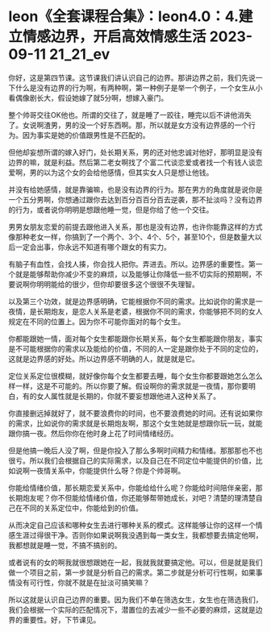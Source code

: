 # leon《全套课程合集》：leon4.0：4.建立情感边界，开启高效情感生活 2023-09-11 21_21_ev

你好，这是第四节课。这节课我们讲认识自己的边界。那讲边界之前，我们先说一下什么是没有边界的行为啊，有两种啊，第一种例子是举一个例子，一个女生从小看偶像剧长大，假设她嫁了就5分啊，想嫁入豪门。

整个帅哥交往OK他也。所谓的交往了，就是睡了一跤往，睡完以后不讲他消失了。女说啊渣男，男的没一个好东西啊。那，所以就是女方没有边界感的一个行为。因为事实是她的价值跟男性是不匹配的。

但他却妄想所谓的嫁入好门，处长期关系，男的还对他忠诚对他好，那明显是没有边界的嘛，就是利益。然后第二老女啊找了个富二代谈恋爱或者找一个有钱人谈恋爱啊，男的以为这个女的会给他感情，但其实女人只是想让他钱。

并没有给她感情，就是靠骗嘛，也是没有边界的行为。那在男方的角度就是说你是一个五分男啊，你想通过跟你去达到百分百百分百去逆袭，那不扯淡吗？没有边界的行为，或者说你明明是想跟他睡一觉，但是你给了他一个交往。

男男女朋友恋爱的前提去跟他进入关系，那也是没有边界，也许你能靠这样的方式像那种老女一样，你搞到了一个两个、3个、4个、5个，甚至10个，但是数量大以后一定会出事，你永远不知道有哪个跟女的有实力。

有脑子有血性，会找人揍，你会找人把你。弄进去。所以。边界感的重要性。第一个就是能够帮助你减少不变的麻烦，以及能够让你降低一些不切实际的预期啊，不要说啊你明明能给的很少，但你却要很多这个很很不失理智。

以及第三个功效，就是边界感明确，它能根据你不同的需求。比如说你的需求是一夜情，是长期炮友，是恋人关系是老婆，根据你不同的需求，你能够把不同的女人规定在不同的位置上。因为你不可能你面对的每个女生。

你都能跟她一情，面对每个女生都能跟你长期关系，每个女生都能跟你朋友，事实是不可能根据你的需求以及能给的价值，不同的人一定是跟你处于不同的定位的，这就是边界感的好处。所以边界感不明确的人，就是就是它。

定位关系定位很模糊，就好像你每个女生都要去睡，每个女生你都要跟她怎么怎么样一样，这是不可能的。所以你要了解。假设啊你的需求就是一夜情，那你要明白，有的女人属性就是长期的，你就不要妄想跟他进入这种关系了。

你直接删远掉就好了，就不要浪费你的时间，也不要浪费她的时间。还有说如果你的需求，比如说你的需求就是长期炮友啊，那这个女生她就是想跟你玩一玩，就能跟你搞一夜。然后你你在他时身上花了时间情绪经历。

但是他搞一晚后人没了啊，但是你投入了那么多啊时间精力和情绪。那那那也不也很亏。所以我们会根据自己的实际需求，以及自己在不同定位中能提供的价值，比如说啊一夜情关系中，你能提供什么呀？你是个帅哥啊。

你能给情绪价值，那长期恋爱关系中，你能给给什么呢？你能给时间陪伴亲密，那长期炮友呢？你不但能给情绪价值，你还能够帮带她成长，对吧？清楚的理清楚自己在不同的关系定位中，你能给到的价值。

从而决定自己应该和哪种女生去进行哪种关系的模式。这样能够让你的这样一个情感生涯过得很干净。否则你如果说啊我没遇到每一类女生，我都想要去搞定他啊，我都想就是睡一觉，不搞不搞别的。

或者说有的女的啊我就很想跟她在一起，我就我就要搞定他。可以，但是就是我们做一个项目之前，第一步就是分析自己的需求。第二步就是分析可行性啊，如果事情没有可行性，你就不就是在扯淡可搞笑嘛？

所以这就是认识自己边界的重要。因为我们不单在筛选女生，女生也在筛选我们，我们会根据一个实际的匹配情况下，潜置位的去减少一些不必要的麻烦，这就是边界的重要性。好，下节课见。

